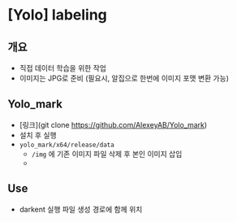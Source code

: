# [Yolo] labeling

## 개요
- 직접 데이터 학습을 위한 작업
- 이미지는 JPG로 준비 (필요시, 알집으로 한번에 이미지 포맷 변환 가능)

## Yolo_mark
- [링크](git clone https://github.com/AlexeyAB/Yolo_mark)
- 설치 후 실행
- `yolo_mark/x64/release/data`
	- `/img` 에 기존 이미지 파일 삭제 후 본인 이미지 삽입
	- 


## Use

- darkent 실행 파일 생성 경로에 함께 위치

